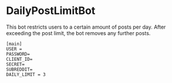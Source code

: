 # DailyPostLimitBot
This bot restricts users to a certain amount of posts per day.  After exceeding the post limit, the bot removes any further posts.

```
[main]
USER = 
PASSWORD= 
CLIENT_ID= 
SECRET= 
SUBREDDIT=
DAILY_LIMIT = 3
```

